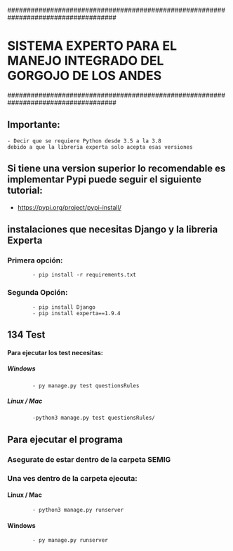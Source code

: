 ####################################################################################
# SISTEMA EXPERTO PARA EL MANEJO INTEGRADO DEL GORGOJO DE LOS ANDES #
####################################################################################

## Importante:
    - Decir que se requiere Python desde 3.5 a la 3.8
    debido a que la libreria experta solo acepta esas versiones
## Si tiene una version superior lo recomendable es implementar Pypi puede seguir el siguiente tutorial:

- https://pypi.org/project/pypi-install/

## instalaciones que necesitas Django y la libreria Experta

### Primera opción:
            - pip install -r requirements.txt

### Segunda Opción:
            - pip install Django
            - pip install experta==1.9.4

## 134 Test
#### Para ejecutar los test necesitas:
##### Windows
            - py manage.py test questionsRules

##### Linux / Mac
            -python3 manage.py test questionsRules/
## Para ejecutar el programa

### Asegurate de estar dentro de la carpeta SEMIG
### Una ves dentro de la carpeta ejecuta:

#### Linux / Mac
            - python3 manage.py runserver

#### Windows
            - py manage.py runserver

